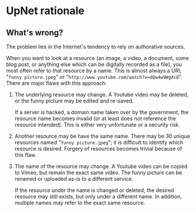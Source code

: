 # UpNet rationale

## What's wrong?

The problem lies in the Internet's tendency to rely on authorative sources.

When you want to look at a resource (an image, a video, a document, some blog
post, or anything else which can be digitally recorded as a file), you most
often refer to that resource by a name.  This is almost always a URI; "`funny
picture.jpeg`" or "`http://www.youtube.com/watch?v=dQw4w9WgXcQ`".  There are
major flaws with this approach:

1.  The underlying resource may change.  A Youtube video may be deleted, or the
    funny picture may be edited and re-saved.

    If a server is hacked, a domain name taken over by the government, the
    resource name becomes invalid (or at least does not reference the resource
    intended).  This is either very unfortunate or a security risk.

2.  Another resource may be have the same name.  There may be 30 unique
    resources named "`funny picture.jpeg`"; it is difficult to identify which
    resource is desired.  Forgery of resources becomes trivial because of this
    flaw.

3.  The name of the resource may change.  A Youtube video can be copied to
    Vimeo, but remain the exact same video.  The funny picture can be renamed or
    uploaded as-is to a different service.

    If the resource under the name is changed or deleted, the desired resource
    may still exists, but only under a different name.  In addition, multiple
    names may refer to the exact same resource.



